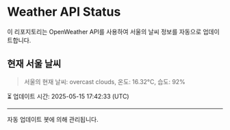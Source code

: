 
# Weather API Status

이 리포지토리는 OpenWeather API를 사용하여 서울의 날씨 정보를 자동으로 업데이트합니다.

## 현재 서울 날씨
> 서울의 현재 날씨: overcast clouds, 온도: 16.32°C, 습도: 92%

⏳ 업데이트 시간: 2025-05-15 17:42:33 (UTC)

---
자동 업데이트 봇에 의해 관리됩니다.
